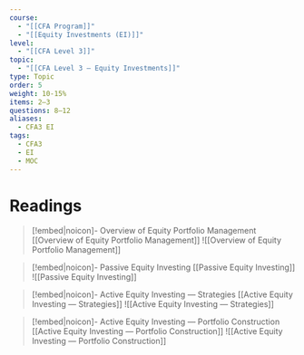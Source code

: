 ```yaml
---
course:
  - "[[CFA Program]]"
  - "[[Equity Investments (EI)]]"
level:
  - "[[CFA Level 3]]"
topic:
  - "[[CFA Level 3 — Equity Investments]]"
type: Topic
order: 5
weight: 10-15%
items: 2–3
questions: 8–12
aliases:
  - CFA3 EI
tags:
  - CFA3
  - EI
  - MOC
---
```


# Readings
> [!embed|noicon]- Overview of Equity Portfolio Management
> [[Overview of Equity Portfolio Management]]
> ![[Overview of Equity Portfolio Management]]

 > [!embed|noicon]-  Passive Equity Investing
 > [[Passive Equity Investing]]
 > ![[Passive Equity Investing]]

 > [!embed|noicon]-  Active Equity Investing — Strategies
 > [[Active Equity Investing — Strategies]]
 > ![[Active Equity Investing — Strategies]]

 > [!embed|noicon]-  Active Equity Investing — Portfolio Construction
 > [[Active Equity Investing — Portfolio Construction]]
 > ![[Active Equity Investing — Portfolio Construction]]

 